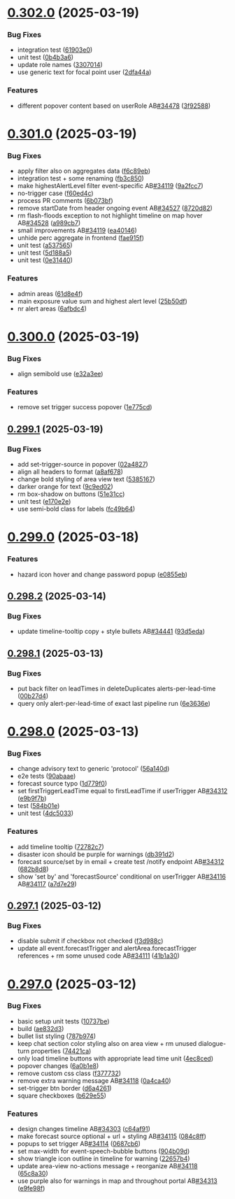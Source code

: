 # [0.302.0](https://github.com/rodekruis/IBF-system/compare/v0.301.0...v0.302.0) (2025-03-19)


### Bug Fixes

* integration test ([61903e0](https://github.com/rodekruis/IBF-system/commit/61903e060212ff753dc4c00c4619413c1a33ffc4))
* unit test ([0b4b3a6](https://github.com/rodekruis/IBF-system/commit/0b4b3a6961ee1838c848ddc52aa7afd327324af3))
* update role names ([3307014](https://github.com/rodekruis/IBF-system/commit/3307014f21b2429c4f86e947058b93d4790598e6))
* use generic text for focal point user ([2dfa44a](https://github.com/rodekruis/IBF-system/commit/2dfa44aa85a892ae629559967c63653cb8d33084))


### Features

* different popover content based on userRole AB[#34478](https://github.com/rodekruis/IBF-system/issues/34478) ([3f92588](https://github.com/rodekruis/IBF-system/commit/3f925885b0e57cb50e925581d5f3180d1cd4b17f))



# [0.301.0](https://github.com/rodekruis/IBF-system/compare/v0.300.0...v0.301.0) (2025-03-19)


### Bug Fixes

* apply filter also on aggregates data ([f6c89eb](https://github.com/rodekruis/IBF-system/commit/f6c89eb2569d706698a48aec93619caa1431a10b))
* integration test + some renaming ([fb3c850](https://github.com/rodekruis/IBF-system/commit/fb3c850bf4dc30ea008151afd8f7f90d9a424273))
* make highestAlertLevel filter event-specific AB[#34119](https://github.com/rodekruis/IBF-system/issues/34119) ([9a2fcc7](https://github.com/rodekruis/IBF-system/commit/9a2fcc7b07fda934329a76eef5187bfe275cb485))
* no-trigger case ([f60ed4c](https://github.com/rodekruis/IBF-system/commit/f60ed4cdb192e04996f8fcef9a51d405c06e9cd6))
* process PR comments ([6b073bf](https://github.com/rodekruis/IBF-system/commit/6b073bfb0f93dd81097b6b55cb8a7d713a32c4e7))
* remove startDate from header ongoing event AB[#34527](https://github.com/rodekruis/IBF-system/issues/34527) ([8720d82](https://github.com/rodekruis/IBF-system/commit/8720d821eca4aa937b684d63810097073e96dc5c))
* rm flash-floods exception to not highlight timeline on map hover AB[#34528](https://github.com/rodekruis/IBF-system/issues/34528) ([a989cb7](https://github.com/rodekruis/IBF-system/commit/a989cb787d9b617302b3b77daf85981e2bf40ff8))
* small improvements AB[#34119](https://github.com/rodekruis/IBF-system/issues/34119) ([ea40146](https://github.com/rodekruis/IBF-system/commit/ea40146aa032fa63a6b00a739d42731d2662f70f))
* unhide perc aggregate in frontend ([fae915f](https://github.com/rodekruis/IBF-system/commit/fae915f63412028a3c177825cb5e0303c40c7111))
* unit test ([a537565](https://github.com/rodekruis/IBF-system/commit/a5375651c0893651dceb75d409498c0a951618e6))
* unit test ([5d188a5](https://github.com/rodekruis/IBF-system/commit/5d188a54276117016c586387defbd947a512514c))
* unit test ([0e31440](https://github.com/rodekruis/IBF-system/commit/0e3144074b11a42f25c8b10d35e6996f602804f2))


### Features

* admin areas ([61d8e4f](https://github.com/rodekruis/IBF-system/commit/61d8e4f2578b5548044d580f7ad4527293ef9f3e))
* main exposure value sum and highest alert level ([25b50df](https://github.com/rodekruis/IBF-system/commit/25b50df92016cb4f0ee9c037dd81c8f4394c7893))
* nr alert areas ([6afbdc4](https://github.com/rodekruis/IBF-system/commit/6afbdc4a29536b3dbc1eaeec864a21690154fad4))



# [0.300.0](https://github.com/rodekruis/IBF-system/compare/v0.299.1...v0.300.0) (2025-03-19)


### Bug Fixes

* align semibold use ([e32a3ee](https://github.com/rodekruis/IBF-system/commit/e32a3ee02356e9a097dc929b1ff78205d04a297c))


### Features

* remove set trigger success popover ([1e775cd](https://github.com/rodekruis/IBF-system/commit/1e775cd9b66e10842198b63c36e3930243c2df69))



## [0.299.1](https://github.com/rodekruis/IBF-system/compare/v0.299.0...v0.299.1) (2025-03-19)


### Bug Fixes

* add set-trigger-source in popover ([02a4827](https://github.com/rodekruis/IBF-system/commit/02a48272c7e062cee42a6d412c333afa831ba60f))
* align all headers to format ([a8af678](https://github.com/rodekruis/IBF-system/commit/a8af6787d5390892638e9fa8be7ebfa6640201d3))
* change bold styling of area view text ([5385167](https://github.com/rodekruis/IBF-system/commit/5385167d0fd3879ce0f88272f06068fc25b7466d))
* darker orange for text ([9c9ed02](https://github.com/rodekruis/IBF-system/commit/9c9ed02c1635486f51ad4bbd521db666b3df5997))
* rm box-shadow on buttons ([51e31cc](https://github.com/rodekruis/IBF-system/commit/51e31cc3d9ddc349eb04f47142c41d17b02e4e00))
* unit test ([e170e2e](https://github.com/rodekruis/IBF-system/commit/e170e2eb297957b86efc01a7cc925572e0b43eac))
* use semi-bold class for labels ([fc49b64](https://github.com/rodekruis/IBF-system/commit/fc49b64d06142735ebda1c7a9c39ca61a1ee416e))



# [0.299.0](https://github.com/rodekruis/IBF-system/compare/v0.298.2...v0.299.0) (2025-03-18)


### Features

* hazard icon hover and change password popup ([e0855eb](https://github.com/rodekruis/IBF-system/commit/e0855ebc77ecc3783287dc0da5f2eadd95bcf819))



## [0.298.2](https://github.com/rodekruis/IBF-system/compare/v0.298.1...v0.298.2) (2025-03-14)


### Bug Fixes

* update timeline-tooltip copy + style bullets AB[#34441](https://github.com/rodekruis/IBF-system/issues/34441) ([93d5eda](https://github.com/rodekruis/IBF-system/commit/93d5eda2a88d9c6cf1b9dc79a8ddf203284f658b))



## [0.298.1](https://github.com/rodekruis/IBF-system/compare/v0.298.0...v0.298.1) (2025-03-13)


### Bug Fixes

* put back filter on leadTimes in deleteDuplicates alerts-per-lead-time ([00b27d4](https://github.com/rodekruis/IBF-system/commit/00b27d42303a7c116169dd3756c123888c819bcd))
* query only alert-per-lead-time of exact last pipeline run ([6e3636e](https://github.com/rodekruis/IBF-system/commit/6e3636e68ab1855ecf3faf6b0739e77dfdbddf95))



# [0.298.0](https://github.com/rodekruis/IBF-system/compare/v0.297.1...v0.298.0) (2025-03-13)


### Bug Fixes

* change advisory text to generic 'protocol' ([56a140d](https://github.com/rodekruis/IBF-system/commit/56a140dbea6085bfa246e25bb5caf2fe84db9fe2))
* e2e tests ([90abaae](https://github.com/rodekruis/IBF-system/commit/90abaaeec9a5773fe074c896ccc61d51688a471a))
* forecast source typo ([1d779f0](https://github.com/rodekruis/IBF-system/commit/1d779f0614ad59718e8e215d28b861058c99f28a))
* set firstTriggerLeadTime equal to firstLeadTime if userTrigger AB[#34312](https://github.com/rodekruis/IBF-system/issues/34312) ([e9b9f7b](https://github.com/rodekruis/IBF-system/commit/e9b9f7b4a66248c4d488ec1240b52dc3d49005f9))
* test ([584b01e](https://github.com/rodekruis/IBF-system/commit/584b01e0459192f4728abecf5e73a5d5a9691a41))
* unit test ([4dc5033](https://github.com/rodekruis/IBF-system/commit/4dc50337acaa1a3bd763e7e52c0c978a17a540c9))


### Features

* add timeline tooltip ([72782c7](https://github.com/rodekruis/IBF-system/commit/72782c728e9b08d0bd74f4d22a14ef3ed8420b20))
* disaster icon should be purple for warnings ([db391d2](https://github.com/rodekruis/IBF-system/commit/db391d2de9a16cf0b8d4c29afca9c53916ff9eb4))
* forecast source/set by in email + create test /notify endpoint AB[#34312](https://github.com/rodekruis/IBF-system/issues/34312) ([682b8d8](https://github.com/rodekruis/IBF-system/commit/682b8d85ab7c113422edffec7896d90f816274f6))
* show 'set by' and 'forecastSource' conditional on userTrigger AB[#34116](https://github.com/rodekruis/IBF-system/issues/34116) AB[#34117](https://github.com/rodekruis/IBF-system/issues/34117) ([a7d7e29](https://github.com/rodekruis/IBF-system/commit/a7d7e29723049ba66f1059f79f7cef065d2ae9cb))



## [0.297.1](https://github.com/rodekruis/IBF-system/compare/v0.297.0...v0.297.1) (2025-03-12)


### Bug Fixes

* disable submit if checkbox not checked ([f3d988c](https://github.com/rodekruis/IBF-system/commit/f3d988cd1c303f7a3e0f132bd8eb2fa77307e94c))
* update all event.forecastTrigger and alertArea.forecastTrigger references + rm some unused code AB[#34111](https://github.com/rodekruis/IBF-system/issues/34111) ([41b1a30](https://github.com/rodekruis/IBF-system/commit/41b1a3057bd067c44bd5b7c77158bbf219b0ea2b))



# [0.297.0](https://github.com/rodekruis/IBF-system/compare/v0.296.0...v0.297.0) (2025-03-12)


### Bug Fixes

* basic setup unit tests ([10737be](https://github.com/rodekruis/IBF-system/commit/10737be903960ce2353285b4ecb628e15226e6e5))
* build ([ae832d3](https://github.com/rodekruis/IBF-system/commit/ae832d37caf1fdeb104e4711880459658baa3453))
* bullet list styling ([787b974](https://github.com/rodekruis/IBF-system/commit/787b9744ceba428cf644b5fc03f44068e1c9450d))
* keep chat section color styling also on area view + rm unused dialogue-turn properties ([74421ca](https://github.com/rodekruis/IBF-system/commit/74421caf0421dd8869992bc30f7db2c9acec1b8d))
* only load timeline buttons with appropriate lead time unit ([4ec8ced](https://github.com/rodekruis/IBF-system/commit/4ec8ced1c8d21786071e44877c82fd741280aac7))
* popover changes ([6a0b1e8](https://github.com/rodekruis/IBF-system/commit/6a0b1e8793153fed91905b80dca68e1dc22c14c8))
* remove custom css class ([f377732](https://github.com/rodekruis/IBF-system/commit/f377732ecc8e59c92a7228b28df5df8e877e970f))
* remove extra warning message AB[#34118](https://github.com/rodekruis/IBF-system/issues/34118) ([0a4ca40](https://github.com/rodekruis/IBF-system/commit/0a4ca40c8af4f7d094041c121ed4309111b567cf))
* set-trigger btn border ([d6a4261](https://github.com/rodekruis/IBF-system/commit/d6a426165188cf7b9c85f48f184e6ba20f88cba4))
* square checkboxes ([b629e55](https://github.com/rodekruis/IBF-system/commit/b629e55172a856d508db15721af252fae80c1b57))


### Features

* design changes timeline AB[#34303](https://github.com/rodekruis/IBF-system/issues/34303) ([c64af91](https://github.com/rodekruis/IBF-system/commit/c64af9127f8542b75e9a8f5ac0da825282273746))
* make forecast source optional + url + styling AB[#34115](https://github.com/rodekruis/IBF-system/issues/34115) ([084c8ff](https://github.com/rodekruis/IBF-system/commit/084c8ffef0e1297dd6a384e9d00f66c25ef45885))
* popups to set trigger AB[#34114](https://github.com/rodekruis/IBF-system/issues/34114) ([0687cb6](https://github.com/rodekruis/IBF-system/commit/0687cb61970a9c29f8cd33586ac31a23c271662b))
* set max-width for event-speech-bubble buttons ([904b09d](https://github.com/rodekruis/IBF-system/commit/904b09d31c1464f681ec84bf506548a0201f9a35))
* show triangle icon outline in timeline for warning ([22657b4](https://github.com/rodekruis/IBF-system/commit/22657b4fdb1c99971324f145d751f99ff4f1bf15))
* update area-view no-actions message + reorganize AB[#34118](https://github.com/rodekruis/IBF-system/issues/34118) ([65c8a30](https://github.com/rodekruis/IBF-system/commit/65c8a3050108a1e85f26978ed6090a788a11a8d4))
* use purple also for warnings in map and throughout portal AB[#34313](https://github.com/rodekruis/IBF-system/issues/34313) ([e9fe98f](https://github.com/rodekruis/IBF-system/commit/e9fe98f6074bc1761f1c1248eb7b368651cbb414))




